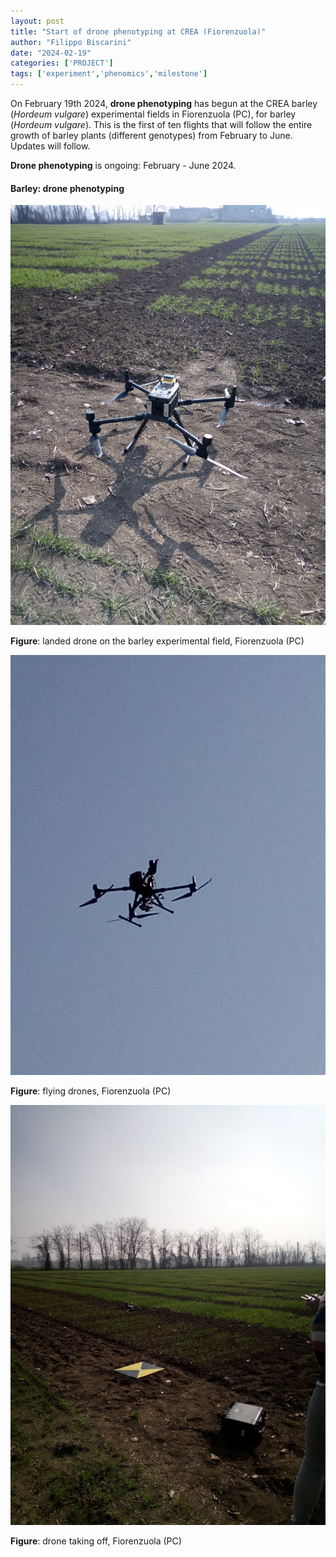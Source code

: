 ```yaml
---
layout: post
title: "Start of drone phenotyping at CREA (Fiorenzuola)"
author: "Filippo Biscarini"
date: "2024-02-19"
categories: ['PROJECT']
tags: ['experiment','phenomics','milestone']
---
```


On February 19th 2024, **drone phenotyping** has begun at the CREA barley (*Hordeum vulgare*) experimental fields in Fiorenzuola (PC), for barley (*Hordeum vulgare*).
This is the first of ten flights that will follow the entire growth of barley plants (different genotypes) from February to June.
Updates will follow.

**Drone phenotyping** is ongoing: February - June 2024.

#### Barley: drone phenotyping

<a href="/assets/img/posts/drones_crea1.jpeg"><img src="/assets/img/posts/drones_crea1.jpeg" alt="Drones at Fiorenzuola"></a>
<div class="caption"><b>Figure</b>: landed drone on the barley experimental field, Fiorenzuola (PC)</div>


<a href="/assets/img/posts/drones_crea2.jpeg"><img src="/assets/img/posts/drones_crea2.jpeg" alt="Fiorenzuola, drone"></a>
<div class="caption"><b>Figure</b>: flying drones, Fiorenzuola (PC)</div>

<a href="/assets/img/posts/drones_crea3.jpeg"><img src="/assets/img/posts/drones_crea3.jpeg" alt="Fiorenzuola, drones"></a>
<div class="caption"><b>Figure</b>: drone taking off, Fiorenzuola (PC)</div>




